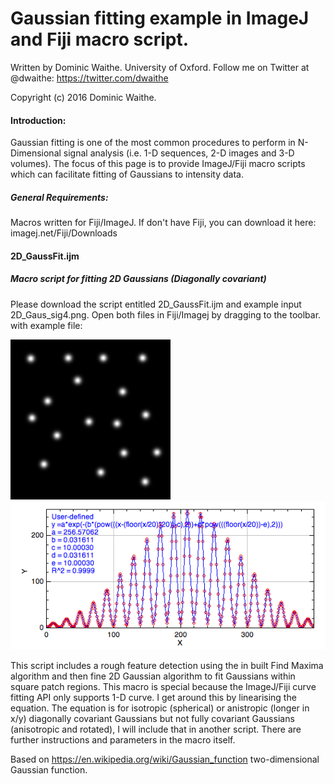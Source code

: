 # Gaussian fitting example in ImageJ and Fiji macro script.


Written by Dominic Waithe. University of Oxford. Follow me on Twitter at @dwaithe: https://twitter.com/dwaithe

Copyright (c) 2016 Dominic Waithe.

#### Introduction:

Gaussian fitting is one of the most common procedures to perform in N-Dimensional signal analysis (i.e. 1-D sequences, 2-D images and 3-D volumes). The focus of this page is to provide ImageJ/Fiji macro scripts which can facilitate fitting of Gaussians to intensity data.

##### General Requirements:
Macros written for Fiji/ImageJ. If don't have Fiji, you can download  it here: imagej.net/Fiji/Downloads


#### 2D_GaussFit.ijm

##### Macro script for fitting 2D Gaussians (Diagonally covariant)

Please download the script entitled 2D_GaussFit.ijm and example input 2D_Gaus_sig4.png.
Open both files in Fiji/Imagej by dragging to the toolbar.
with example file:

![alt text](https://github.com/dwaithe/generalMacros/blob/master/gaussian_fitting/2D_Gaus_sig4.png "Example image")
![alt text](https://github.com/dwaithe/generalMacros/blob/master/gaussian_fitting/example_output.png "Example output")


This script includes a rough feature detection using the in built Find Maxima algorithm and then fine 2D Gaussian algorithm to fit Gaussians within square patch regions. This macro is special because the ImageJ/Fiji curve fitting API only supports 1-D curve. I get around this by linearising the equation. The equation is for isotropic (spherical) or anistropic (longer in x/y) diagonally covariant Gaussians but not fully covariant Gaussians (anisotropic and rotated), I will include that in another script. There are further instructions and parameters in the macro itself.

Based on https://en.wikipedia.org/wiki/Gaussian_function two-dimensional Gaussian function.